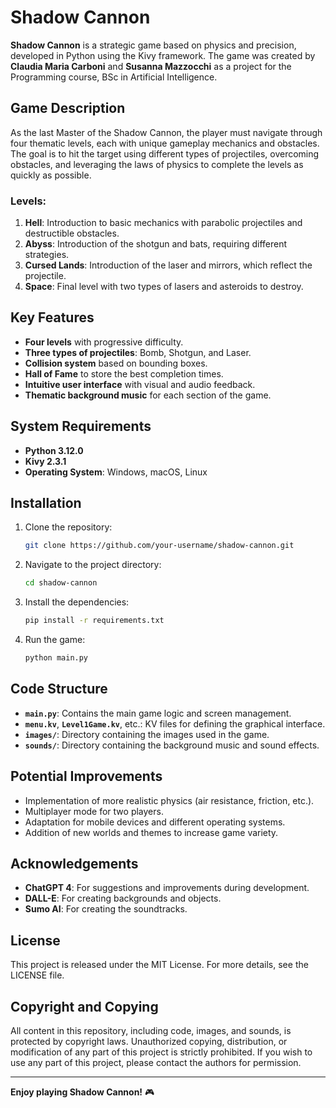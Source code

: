 # Shadow Cannon

**Shadow Cannon** is a strategic game based on physics and precision, developed in Python using the Kivy framework. The game was created by **Claudia Maria Carboni** and **Susanna Mazzocchi** as a project for the Programming course, BSc in Artificial Intelligence.

## Game Description

As the last Master of the Shadow Cannon, the player must navigate through four thematic levels, each with unique gameplay mechanics and obstacles. The goal is to hit the target using different types of projectiles, overcoming obstacles, and leveraging the laws of physics to complete the levels as quickly as possible.

### Levels:
1. **Hell**: Introduction to basic mechanics with parabolic projectiles and destructible obstacles.
2. **Abyss**: Introduction of the shotgun and bats, requiring different strategies.
3. **Cursed Lands**: Introduction of the laser and mirrors, which reflect the projectile.
4. **Space**: Final level with two types of lasers and asteroids to destroy.

## Key Features

- **Four levels** with progressive difficulty.
- **Three types of projectiles**: Bomb, Shotgun, and Laser.
- **Collision system** based on bounding boxes.
- **Hall of Fame** to store the best completion times.
- **Intuitive user interface** with visual and audio feedback.
- **Thematic background music** for each section of the game.

## System Requirements

- **Python 3.12.0**
- **Kivy 2.3.1**
- **Operating System**: Windows, macOS, Linux

## Installation

1. Clone the repository:
   ```bash
   git clone https://github.com/your-username/shadow-cannon.git
   ```
2. Navigate to the project directory:
   ```bash
   cd shadow-cannon
   ```
3. Install the dependencies:
   ```bash
   pip install -r requirements.txt
   ```
4. Run the game:
   ```bash
   python main.py
   ```

## Code Structure

- **`main.py`**: Contains the main game logic and screen management.
- **`menu.kv`**, **`Level1Game.kv`**, etc.: KV files for defining the graphical interface.
- **`images/`**: Directory containing the images used in the game.
- **`sounds/`**: Directory containing the background music and sound effects.

## Potential Improvements

- Implementation of more realistic physics (air resistance, friction, etc.).
- Multiplayer mode for two players.
- Adaptation for mobile devices and different operating systems.
- Addition of new worlds and themes to increase game variety.

## Acknowledgements

- **ChatGPT 4**: For suggestions and improvements during development.
- **DALL-E**: For creating backgrounds and objects.
- **Sumo AI**: For creating the soundtracks.

## License

This project is released under the MIT License. For more details, see the LICENSE file.

## Copyright and Copying

All content in this repository, including code, images, and sounds, is protected by copyright laws. Unauthorized copying, distribution, or modification of any part of this project is strictly prohibited. If you wish to use any part of this project, please contact the authors for permission.

---

**Enjoy playing Shadow Cannon!** 🎮
